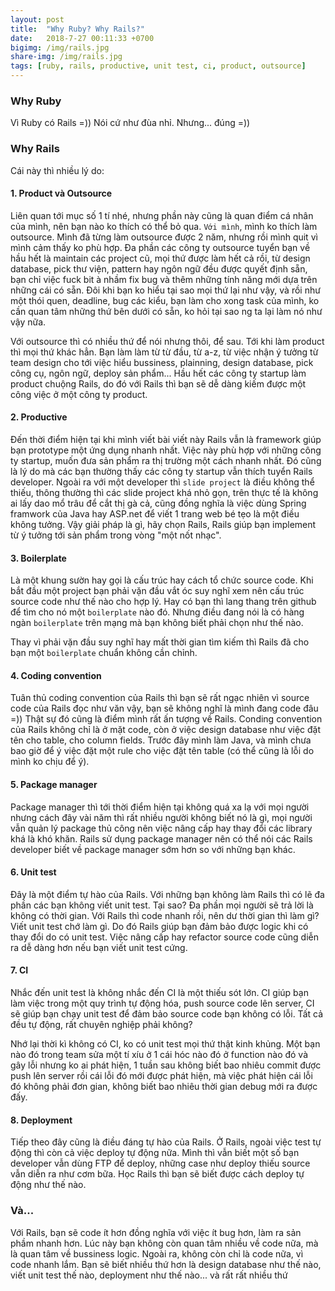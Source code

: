 ```yaml
---
layout: post
title:  "Why Ruby? Why Rails?"
date:   2018-7-27 00:11:33 +0700
bigimg: /img/rails.jpg
share-img: /img/rails.jpg
tags: [ruby, rails, productive, unit test, ci, product, outsource]
---
```


### Why Ruby
Vì Ruby có Rails =)) Nói cứ như đùa nhỉ. Nhưng... đúng =))

### Why Rails

Cái này thì nhiều lý do:

#### 1. Product và Outsource
Liên quan tới mục số 1 tí nhé, nhưng phần này cũng là quan điểm cá nhân của mình, nên bạn nào ko thích có thể bỏ qua.
`Với mình`, mình ko thích làm outsource. Mình đã từng làm outsource được 2 năm, nhưng rồi mình quit vì mình cảm thấy ko phù hợp. Đa phần các công ty outsource tuyển bạn về hầu hết là maintain các project cũ, mọi thứ được làm hết cả rồi, từ design database, pick thư viện, pattern hay ngôn ngữ đều được quyết định sẵn, bạn chỉ việc fuck bit à nhầm fix bug và thêm những tính năng mới dựa trên những cái có sẵn.
Đôi khi bạn ko hiểu tại sao mọi thứ lại như vậy, và rồi như một thói quen, deadline, bug các kiểu, bạn làm cho xong task của mình, ko cần quan tâm những thứ bên dưới có sẵn, ko hỏi tại sao ng ta lại làm nó như vậy nữa.

Với outsource thì có nhiều thứ để nói nhưng thôi, để sau. 
Tới khi làm product thì mọi thứ khác hẳn. Bạn làm làm từ từ đầu, từ a-z, từ việc nhận ý tưởng từ team design cho tới việc hiểu bussiness, plainning, design database, pick công cụ, ngôn ngữ, deploy sản phẩm...
Hầu hết các công ty startup làm product chuộng Rails, do đó với Rails thì bạn sẽ dễ dàng kiếm được một công việc ở một công ty product.

#### 2. Productive
Đến thời điểm hiện tại khi mình viết bài viết này Rails vẫn là framework giúp bạn prototype một ứng dụng nhanh nhất. Việc này phù hợp với những công ty startup, muốn đưa sản phẩm ra thị trường một cách nhanh nhất. Đó cũng là lý do mà các bạn thường thấy các công ty startup vẫn thích tuyển Rails developer.
Ngoài ra với một developer thì `slide project` là điều không thể thiếu, thông thường thì các slide project khá nhỏ gọn, trên thực tế là không ai lấy dao mổ trâu để cắt thị gà cả, cũng đồng nghĩa là việc dùng Spring framwork của Java hay ASP.net để viết 1 trang web bé tẹo là một điều không tưởng. Vậy giải pháp là gì, hãy chọn Rails, Rails giúp bạn implement từ ý tưởng tới sản phẩm trong vòng "một nốt nhạc".

#### 3. Boilerplate

Là một khung sườn hay gọi là cấu trúc hay cách tổ chức source code. 
Khi bắt đầu một project bạn phải vặn đầu vắt óc suy nghĩ xem nên cấu trúc source code như thế nào cho hợp lý. Hay có bạn thì lang thang trên github để tìm cho nó một `boilerplate` nào đó. Nhưng điều đang nói là có hàng ngàn `boilerplate` trên mạng mà bạn không biết phải chọn như thế nào. 

Thay vì phải vặn đầu suy nghĩ hay mất thời gian tìm kiếm thì Rails đã cho bạn một `boilerplate` chuẩn không cần chỉnh.

#### 4. Coding convention
Tuân thủ coding convention của Rails thì bạn sẽ rất ngạc nhiên vì source code của Rails đọc như văn vậy, bạn sẽ không nghĩ là mình đang code đâu =)) Thật sự đó cũng là điểm mình rất ấn tượng về Rails. Conding convention của Rails không chỉ là ở mặt code, còn ở việc design database như việc đặt tên cho table, cho column fields. Trước đây mình làm Java, và mình chưa bao giờ để ý việc đặt một rule cho việc đặt tên table (có thể cũng là lỗi do mình ko chịu để ý). 

#### 5. Package manager
Package manager thì tới thời điểm hiện tại không quá xa lạ với mọi người nhưng cách đây vài năm thì rất nhiều người không biết nó là gì, mọi người vẫn quản lý package thủ công nên việc nâng cấp hay thay đổi các library khá là khó khăn. 
Rails sử dụng package manager nên có thể nói các Rails developer biết về package manager sớm hơn so với những bạn khác.

#### 6. Unit test
Đây là một điểm tự hào của Rails. Với những bạn không làm Rails thì có lẽ đa phần các bạn không viết unit test. Tại sao? Đa phần mọi người sẽ trả lời là không có thời gian.
Với Rails thì code nhanh rồi, nên dư thời gian thì làm gì? Viết unit test chớ làm gì. Do đó Rails giúp bạn đảm bảo được logic khi có thay đổi do có unit test. Việc nâng cấp hay refactor source code cũng diễn ra dễ dàng hơn nếu bạn viết unit test cứng.

#### 7. CI
Nhắc đến unit test là không nhắc đến CI là một thiếu sót lớn. CI giúp bạn làm việc trong một quy trình tự động hóa, push source code lên server, CI sẽ giúp bạn chạy unit test để  đảm bảo source code bạn không có lỗi. Tất cả đều tự động, rất chuyên nghiệp phải không? 

Nhớ lại thời kì không có CI, ko có unit test mọi thứ thật kinh khủng. Một bạn nào đó trong team sửa một tí xíu ở 1 cái hóc nào đó ở function nào đó và gây lỗi nhưng ko ai phát hiện, 1 tuần sau không biết bao nhiêu commit được push lên server rồi cái lỗi đó mới được phát hiện, mà việc phát hiện cái lỗi đó không phải đơn gian, không biết bao nhiêu thời gian debug mới ra được đấy.

#### 8. Deployment

Tiếp theo đây cũng là điều đáng tự hào của Rails. Ở Rails, ngoài việc test tự động thì còn cả việc deploy tự động nữa. Mình thì vẫn biết một số bạn developer vẫn dùng FTP để deploy, những case như deploy thiếu source vẫn diễn ra như cơm bữa. Học Rails thì bạn sẽ biết được cách deploy tự động như thế nào.

### Và...
Với Rails, bạn sẽ code ít hơn đồng nghĩa với việc ít bug hơn, làm ra sản phầm nhanh hơn. Lúc này bạn không còn quan tâm nhiều về code nữa, mà là quan tâm về  bussiness logic. Ngoài ra, không còn chỉ là code nữa, vì code nhanh lắm. Bạn sẽ biết nhiều thứ hơn là design database như thế nào, viết unit test thế nào, deployment như thế nào... và rất rất nhiều thứ
